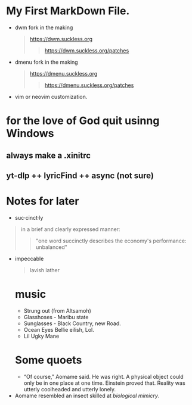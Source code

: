 <!--
Learning Markdown syntax
-->
# My First **MarkDown** File.

- dwm fork in the making
  > https://dwm.suckless.org
  >> https://dwm.suckless.org/patches
- dmenu fork in the making
  > https://dmenu.suckless.org
  >> https://dmenu.suckless.org/patches
- vim or neovim customization.
  
# for the love of God quit usinng Windows
## always make a .xinitrc
## yt-dlp ++ lyricFind ++ async (not sure) 
# Notes for later 
- suc·cinct·ly
> in a brief and clearly expressed manner:
>> "one word succinctly describes the economy's performance: unbalanced"
- impeccable
  > lavish lather
  # music
  - Strung out (from Altsamoh)
  - Glasshoses - Maribu state
  - Sunglasses - Black Country, new Road.
  - Ocean Eyes Bellie eilish, Lol.
  - Lil Ugky Mane
  # Some quoets
  - “Of course,” Aomame said. He was right. A physical object could only be in one 
place at one time. Einstein proved that. Reality was utterly coolheaded and utterly 
lonely.
- Aomame resembled an insect skilled at *biological mimicry*.
